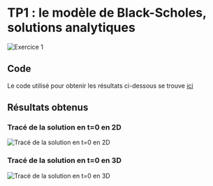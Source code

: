 # TP1 : le modèle de Black-Scholes, solutions analytiques

![Exercice 1](./assets/exo1.png)

## Code

Le code utilisé pour obtenir les résultats ci-dessous se trouve [ici](./src)

## Résultats obtenus

### Tracé de la solution en t=0 en 2D

![Tracé de la solution en t=0 en 2D](./assets/2D.png)

### Tracé de la solution en t=0 en 3D

![Tracé de la solution en t=0 en 3D](./assets/3D.png)
